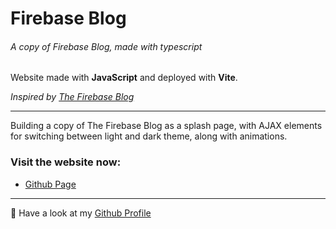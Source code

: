 # Firebase Blog

###### A copy of Firebase Blog, made with typescript

Website made with **JavaScript** and deployed with **Vite**.

_Inspired by [The Firebase Blog](https://firebase.blog/)_

---

Building a copy of The Firebase Blog as a splash page, with AJAX elements for switching between light and dark theme, along with animations.

### Visit the website now:

- [Github Page](https://diogoagostinho.github.io/firebase-blog/)

---

🚀 Have a look at my [Github Profile](https://github.com/diogoagostinho)
